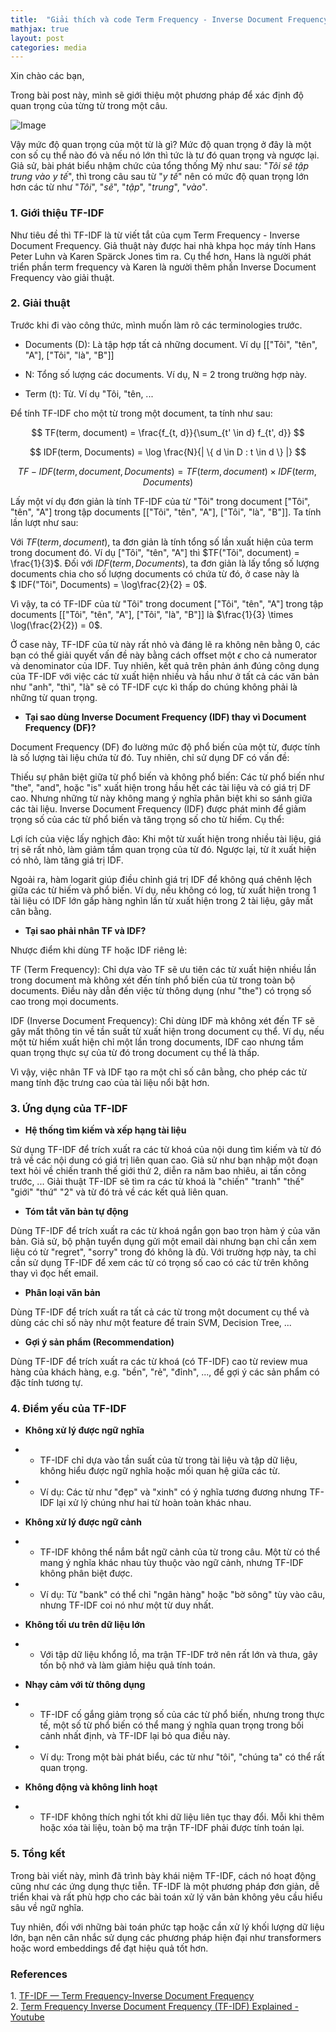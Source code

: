 ```yaml
---
title:  "Giải thích và code Term Frequency - Inverse Document Frequency"
mathjax: true
layout: post
categories: media
---
```


Xin chào các bạn,

Trong bài post này, mình sẽ giới thiệu một phương pháp để xác định độ quan trọng của từng từ trong một câu. 

![Image](https://www.kdnuggets.com/wp-content/uploads/arya-tf-idf-defined-0-1024x573.png)

Vậy mức độ quan trọng của một từ là gì? Mức độ quan trọng ở đây là một con số cụ thể  nào đó và nếu nó lớn thì tức là tư đó quan trọng và ngược lại. Giả sử, bài phát biểu nhậm chức của tổng thống Mỹ như sau: "_Tôi sẽ tập trung vào y tế_", thì trong câu sau từ "_y tế_" nên có mức độ quan trọng lớn hơn các từ như "_Tôi_", "_sẽ_", "_tập_", "_trung_", "_vào_". 

### 1. Giới thiệu TF-IDF
Như tiêu đề thì TF-IDF là từ viết tắt của cụm Term Frequency - Inverse Document Frequency. Giả thuật này được hai nhà khpa học máy tính Hans Peter Luhn và Karen Spärck Jones tìm ra. Cụ thể hơn, Hans là người phát triển phần term frequency và Karen là người thêm phần Inverse Document Frequency vào giải thuật. 

### 2. Giải thuật 

Trước khi đi vào công thức, mình muốn làm rõ các terminologies trước. 

* Documents (D): Là tập hợp tất cả những document. Ví dụ [["Tôi", "tên", "A"], ["Tôi", "là", "B"]]

* N: Tổng số lượng các documents. Ví dụ, N = 2 trong trường hợp này.

* Term (t): Từ. Ví dụ "Tôi, "tên, ...


Để tính TF-IDF cho một từ trong một document, ta tính như sau: 

$$
TF(term, document) = \frac{f_{t, d}}{\sum_{t' \in d} f_{t', d}}
$$

$$
IDF(term, Documents) = \log \frac{N}{| \{ d \in D : t \in d \} |}
$$

$$TF-IDF (term, document, Documents) = TF(term, document) \times IDF(term, Documents)$$

Lấy một ví dụ đơn giản là tính TF-IDF của từ "Tôi" trong document ["Tôi", "tên", "A"] trong tập documents [["Tôi", "tên", "A"], ["Tôi", "là", "B"]]. Ta tính lần lượt như sau: 

Với $TF(term, document)$, ta đơn giản là tính tổng số lần xuất hiện của term trong document đó. Ví dụ ["Tôi", "tên", "A"] thì $TF("Tôi", document) = \frac{1}{3}$. Đối với $IDF(term, Documents)$, ta đơn giản là lấy tổng số lượng documents chia cho số lượng documents có chứa từ đó, ở case này là $ IDF("Tôi", Documents) = \log\frac{2}{2} = 0$.  

Vì vậy, ta có TF-IDF của từ "Tôi" trong document ["Tôi", "tên", "A"] trong tập documents [["Tôi", "tên", "A"], ["Tôi", "là", "B"]] là $\frac{1}{3} \times \log(\frac{2}{2}) = 0$.

Ở case này, TF-IDF của từ này rất nhỏ và đáng lẽ ra không nên bằng 0, các bạn có thể giải quyết vấn đề này bằng cách offset một $\epsilon$ cho cả numerator và denominator của IDF. Tuy nhiên, kết quả trên phản ánh đúng công dụng của TF-IDF với việc các từ xuất hiện nhiều và hầu như ở tất cả các văn bản như "anh", "thì", "là" sẽ có TF-IDF cực kì thấp do chúng không phải là những từ quan trọng. 


* **Tại sao dùng Inverse Document Frequency (IDF) thay vì Document Frequency (DF)?**

Document Frequency (DF) đo lường mức độ phổ biến của một từ, được tính là số lượng tài liệu chứa từ đó. Tuy nhiên, chỉ sử dụng DF có vấn đề:

Thiếu sự phân biệt giữa từ phổ biến và không phổ biến:
Các từ phổ biến như "the", "and", hoặc "is" xuất hiện trong hầu hết các tài liệu và có giá trị DF cao. Nhưng những từ này không mang ý nghĩa phân biệt khi so sánh giữa các tài liệu.
Inverse Document Frequency (IDF) được phát minh để giảm trọng số của các từ phổ biến và tăng trọng số cho từ hiếm. Cụ thể:

Lợi ích của việc lấy nghịch đảo:
Khi một từ xuất hiện trong nhiều tài liệu, giá trị sẽ rất nhỏ, làm giảm tầm quan trọng của từ đó. Ngược lại, từ ít xuất hiện có nhỏ, làm tăng giá trị IDF.

Ngoải ra, hàm logarit giúp điều chỉnh giá trị IDF để không quá chênh lệch giữa các từ hiếm và phổ biến. Ví dụ, nếu không có log, từ xuất hiện trong 1 tài liệu có IDF lớn gấp hàng nghìn lần từ xuất hiện trong 2 tài liệu, gây mất cân bằng.

* **Tại sao phải nhân TF và IDF?**

Nhược điểm khi dùng TF hoặc IDF riêng lẻ:

TF (Term Frequency):
Chỉ dựa vào TF sẽ ưu tiên các từ xuất hiện nhiều lần trong document mà không xét đến tính phổ biến của từ trong toàn bộ documents. Điều này dẫn đến việc từ thông dụng (như "the") có trọng số cao trong mọi documents.

IDF (Inverse Document Frequency):
Chỉ dùng IDF mà không xét đến TF sẽ gây mất thông tin về tần suất từ xuất hiện trong document cụ thể. Ví dụ, nếu một từ hiếm xuất hiện chỉ một lần trong documents, IDF cao nhưng tầm quan trọng thực sự của từ đó trong document cụ thể là thấp.

Vì vậy, việc nhân TF và IDF tạo ra một chỉ số cân bằng, cho phép các từ mang tính đặc trưng cao của tài liệu nổi bật hơn.


### 3. Ứng dụng của TF-IDF 

* **Hệ thống tìm kiếm và xếp hạng tài liệu** 

Sử dụng TF-IDF để trích xuất ra các từ khoá của nội dung tìm kiếm và từ đó trả về các nội dung có giá trị liên quan cao. Giả sử như bạn nhập một đoạn text hỏi về chiến tranh thế giới thứ 2, diễn ra năm bao nhiêu, ai tấn công trước, ... Giải thuật TF-IDF sẽ tìm ra các từ khoá là "chiến" "tranh" "thế" "giới" "thứ" "2" và từ đó trả về các kết quả liên quan. 

* **Tóm tắt văn bản tự động** 

Dùng TF-IDF để trích xuất ra các từ khoá ngắn gọn bao trọn hàm ý của văn bản. Giả sử, bộ phận tuyển dụng gửi một email dài nhưng bạn chỉ cần xem liệu có từ "regret", "sorry" trong đó không là đủ. Với trường hợp này, ta chỉ cần sử dụng TF-IDF để xem các từ có trọng số cao có các từ trên không thay vì đọc hết email. 

* **Phân loại văn bản** 

Dùng TF-IDF để trích xuất ra tất cả các từ trong một document cụ thể và dùng các chỉ số này như một feature để train SVM, Decision Tree, ...

* **Gợi ý sản phẩm (Recommendation)**

Dùng TF-IDF để trích xuất ra các từ khoá (có TF-IDF) cao từ review mua hàng của khách hàng, e.g. "bền", "rẻ", "đỉnh", ..., để gợi ý các sản phẩm có đặc tính tương tự. 

### 4. Điểm yếu của TF-IDF 

* **Không xử lý được ngữ nghĩa** 

* * TF-IDF chỉ dựa vào tần suất của từ trong tài liệu và tập dữ liệu, không hiểu được ngữ nghĩa hoặc mối quan hệ giữa các từ.


* * Ví dụ: Các từ như "đẹp" và "xinh" có ý nghĩa tương đương nhưng TF-IDF lại xử lý chúng như hai từ hoàn toàn khác nhau.

* **Không xử lý được ngữ cảnh**

* * TF-IDF không thể nắm bắt ngữ cảnh của từ trong câu. Một từ có thể mang ý nghĩa khác nhau tùy thuộc vào ngữ cảnh, nhưng TF-IDF không phân biệt được.

* * Ví dụ: Từ "bank" có thể chỉ "ngân hàng" hoặc "bờ sông" tùy vào câu, nhưng TF-IDF coi nó như một từ duy nhất.

* **Không tối ưu trên dữ liệu lớn** 

* * Với tập dữ liệu khổng lồ, ma trận TF-IDF trở nên rất lớn và thưa, gây tốn bộ nhớ và làm giảm hiệu quả tính toán.

* **Nhạy cảm với từ thông dụng** 

* * TF-IDF cố gắng giảm trọng số của các từ phổ biến, nhưng trong thực tế, một số từ phổ biến có thể mang ý nghĩa quan trọng trong bối cảnh nhất định, và TF-IDF lại bỏ qua điều này.

* * Ví dụ: Trong một bài phát biểu, các từ như "tôi", "chúng ta" có thể rất quan trọng.

* **Không động và không linh hoạt**

* * TF-IDF không thích nghi tốt khi dữ liệu liên tục thay đổi. Mỗi khi thêm hoặc xóa tài liệu, toàn bộ ma trận TF-IDF phải được tính toán lại.

### 5. Tổng kết 


Trong bài viết này, mình đã trình bày khái niệm TF-IDF, cách nó hoạt động cũng như các ứng dụng thực tiễn. TF-IDF là một phương pháp đơn giản, dễ triển khai và rất phù hợp cho các bài toán xử lý văn bản không yêu cầu hiểu sâu về ngữ nghĩa.

Tuy nhiên, đối với những bài toán phức tạp hoặc cần xử lý khối lượng dữ liệu lớn, bạn nên cân nhắc sử dụng các phương pháp hiện đại như transformers hoặc word embeddings để đạt hiệu quả tốt hơn.

### References
1\. [TF-IDF — Term Frequency-Inverse Document Frequency][fatih_blog]  
2\. [Term Frequency Inverse Document Frequency (TF-IDF) Explained - Youtube][Youtube]  


[fatih_blog]: https://www.learndatasci.com/glossary/tf-idf-term-frequency-inverse-document-frequency/ 
[Youtube]: https://www.youtube.com/watch?v=zLMEnNbdh4Q